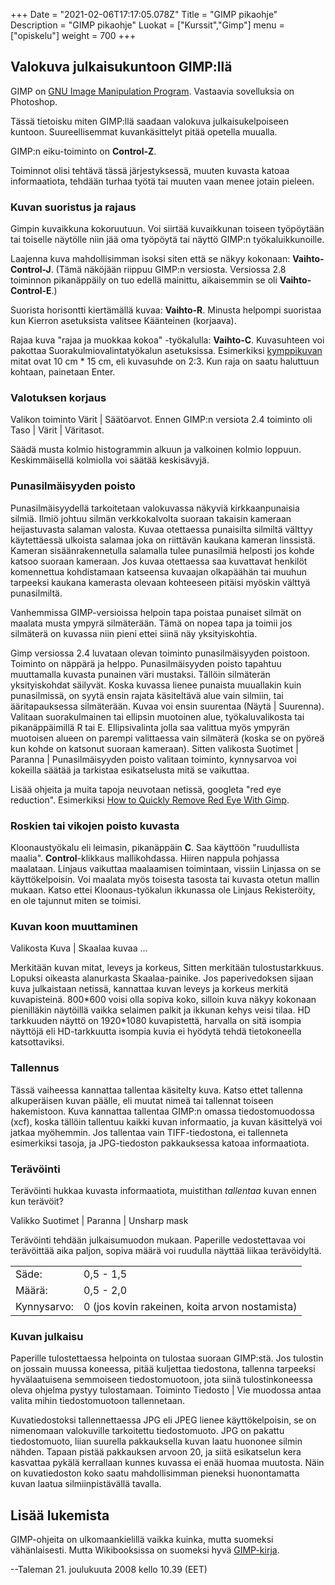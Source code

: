 +++
Date = "2021-02-06T17:17:05.078Z"
Title = "GIMP pikaohje"
Description = "GIMP pikaohje"
Luokat = ["Kurssit","Gimp"]
menu = ["opiskelu"]
weight = 700
+++

Valokuva julkaisukuntoon GIMP:llä
---------------------------------

GIMP on [GNU Image Manipulation Program](http://gimp.org/). Vastaavia
sovelluksia on Photoshop.

Tässä tietoisku miten GIMP:llä saadaan valokuva julkaisukelpoiseen
kuntoon. Suureellisemmat kuvankäsittelyt pitää opetella muualla.

GIMP:n eiku-toiminto on **Control-Z**.

Toiminnot olisi tehtävä tässä järjestyksessä, muuten kuvasta katoaa
informaatiota, tehdään turhaa työtä tai muuten vaan menee jotain
pieleen.

### Kuvan suoristus ja rajaus

Gimpin kuvaikkuna kokoruutuun. Voi siirtää kuvaikkunan toiseen
työpöytään tai toiselle näytölle niin jää oma työpöytä tai näyttö GIMP:n
työkaluikkunoille.

Laajenna kuva mahdollisimman isoksi siten että se näkyy kokonaan:
**Vaihto-Control-J**. (Tämä näköjään riippuu GIMP:n versiosta. Versiossa
2.8 toiminnon pikanäppäily on tuo edellä mainittu, aikaisemmin se oli
**Vaihto-Control-E**.)

Suorista horisontti kiertämällä kuvaa: **Vaihto-R**. Minusta helpompi
suoristaa kun Kierron asetuksista valitsee Käänteinen (korjaava).

Rajaa kuva "rajaa ja muokkaa kokoa" -työkalulla: **Vaihto-C**.
Kuvasuhteen voi pakottaa Suorakulmiovalintatyökalun asetuksissa.
Esimerkiksi [kymppikuvan](http://fi.wikipedia.org/wiki/Kinofilmi) mitat
ovat 10 cm \* 15 cm, eli kuvasuhde on 2:3. Kun raja on saatu haluttuun
kohtaan, painetaan Enter.

### Valotuksen korjaus

Valikon toiminto Värit | Säätöarvot. Ennen GIMP:n versiota 2.4 toiminto
oli Taso | Värit | Väritasot.

Säädä musta kolmio histogrammin alkuun ja valkoinen kolmio loppuun.
Keskimmäisellä kolmiolla voi säätää keskisävyjä.

### Punasilmäisyyden poisto

Punasilmäisyydellä tarkoitetaan valokuvassa näkyviä kirkkaanpunaisia
silmiä. Ilmiö johtuu silmän verkkokalvolta suoraan takaisin kameraan
heijastuvasta salaman valosta. Kuvaa otettaessa punaisilta silmiltä
välttyy käytettäessä ulkoista salamaa joka on riittävän kaukana kameran
linssistä. Kameran sisäänrakennetulla salamalla tulee punasilmiä
helposti jos kohde katsoo suoraan kameraan. Jos kuvaa otettaessa saa
kuvattavat henkilöt komennettua kohdistamaan katseensa kuvaajan
olkapäähän tai muuhun tarpeeksi kaukana kamerasta olevaan kohteeseen
pitäisi myöskin välttyä punasilmiltä.

Vanhemmissa GIMP-versioissa helpoin tapa poistaa punaiset silmät on
maalata musta ympyrä silmäterään. Tämä on nopea tapa ja toimii jos
silmäterä on kuvassa niin pieni ettei siinä näy yksityiskohtia.

Gimp versiossa 2.4 luvataan olevan toiminto punasilmäisyyden poistoon.
Toiminto on näppärä ja helppo. Punasilmäisyyden poisto tapahtuu
muuttamalla kuvasta punainen väri mustaksi. Tällöin silmäterän
yksityiskohdat säilyvät. Koska kuvassa lienee punaista muuallakin kuin
punasilmissä, on syytä ensin rajata käsiteltävä alue vain silmiin, tai
ääritapauksessa silmäterään. Kuvaa voi ensin suurentaa (Näytä |
Suurenna). Valitaan suorakulmainen tai ellipsin muotoinen alue,
työkaluvalikosta tai pikanäppäimillä R tai E. Ellipsivalinta jolla saa
valittua myös ympyrän muotoisen alueen on parempi valittaessa vain
silmäterä (koska se on pyöreä kun kohde on katsonut suoraan kameraan).
Sitten valikosta Suotimet | Paranna | Punasilmäisyyden poisto valitaan
toiminto, kynnysarvoa voi kokeilla säätää ja tarkistaa esikatselusta
mitä se vaikuttaa.

Lisää ohjeita ja muita tapoja neuvotaan netissä, googleta "red eye
reduction". Esimerkiksi [How to Quickly Remove Red Eye With
Gimp](http://www.wikihow.com/Quickly-Remove-Red-Eye-With-Gimp).

### Roskien tai vikojen poisto kuvasta

Kloonaustyökalu eli leimasin, pikanäppäin **C**. Saa käyttöön
"ruudullista maalia". **Control**-klikkaus mallikohdassa. Hiiren nappula
pohjassa maalataan. Linjaus vaikuttaa maalaamisen toimintaan, vissiin
Linjassa on se käyttökelpoisin. Voi maalata myös toisesta tasosta tai
kuvasta otetun mallin mukaan. Katso ettei Kloonaus-työkalun ikkunassa
ole Linjaus Rekisteröity, en ole tajunnut miten se toimisi.

### Kuvan koon muuttaminen

Valikosta Kuva | Skaalaa kuvaa ...

Merkitään kuvan mitat, leveys ja korkeus, Sitten merkitään
tulostustarkkuus. Lopuksi oikeasta alanurkasta Skaalaa-painike. Jos
paperivedoksen sijaan kuva julkaistaan netissä, kannattaa kuvan leveys
ja korkeus merkitä kuvapisteinä. 800\*600 voisi olla sopiva koko,
silloin kuva näkyy kokonaan pienilläkin näytöillä vaikka selaimen palkit
ja ikkunan kehys veisi tilaa. HD tarkkuuden näyttö on 1920\*1080
kuvapistettä, harvalla on sitä isompia näyttöjä eli HD-tarkkuutta
isompia kuvia ei hyödytä tehdä tietokoneella katsottaviksi.

### Tallennus

Tässä vaiheessa kannattaa tallentaa käsitelty kuva. Katso ettet tallenna
alkuperäisen kuvan päälle, eli muutat nimeä tai tallennat toiseen
hakemistoon. Kuva kannattaa tallentaa GIMP:n omassa tiedostomuodossa
(xcf), koska tällöin tallentuu kaikki kuvan informaatio, ja kuvan
käsittelyä voi jatkaa myöhemmin. Jos tallentaa vain TIFF-tiedostona, ei
tallenneta esimerkiksi tasoja, ja JPG-tiedoston pakkauksessa katoaa
informaatiota.

### Terävöinti

Terävöinti hukkaa kuvasta informaatiota, muistithan *tallentaa* kuvan
ennen kun terävöit?

Valikko Suotimet | Paranna | Unsharp mask

Terävöinti tehdään julkaisumuodon mukaan. Paperille vedostettavaa voi
terävöittää aika paljon, sopiva määrä voi ruudulla näyttää liikaa
terävöidyltä.

|             |                                                |
|-------------|------------------------------------------------|
| Säde:       | 0,5 - 1,5                                      |
| Määrä:      | 0,5 - 2,0                                      |
| Kynnysarvo: | 0 (jos kovin rakeinen, koita arvon nostamista) |

### Kuvan julkaisu

Paperille tulostettaessa helpointa on tulostaa suoraan GIMP:stä. Jos
tulostin on jossain muussa koneessa, pitää kuljettaa tiedostona,
tallenna tarpeeksi hyvälaatuisena semmoiseen tiedostomuotoon, jota siinä
tulostinkoneessa oleva ohjelma pystyy tulostamaan. Toiminto Tiedosto |
Vie muodossa antaa valita mihin tiedostomuotoon tallennetaan.

Kuvatiedostoksi tallennettaessa JPG eli JPEG lienee käyttökelpoisin, se
on nimenomaan valokuville tarkoitettu tiedostomuoto. JPG on pakattu
tiedostomuoto, liian suurella pakkauksella kuvan laatu huononee silmin
nähden. Tapaan pistää pakkauksen arvoon 20, ja siitä esikatselun kera
kasvattaa pykälä kerrallaan kunnes kuvassa ei enää huomaa muutosta. Näin
on kuvatiedoston koko saatu mahdollisimman pieneksi huonontamatta kuvan
laatua silmiinpistävällä tavalla.

Lisää lukemista
---------------

GIMP-ohjeita on ulkomaankielillä vaikka kuinka, mutta suomeksi
vähänlaisesti. Mutta Wikibooksissa on suomeksi hyvä
[GIMP-kirja](http://fi.wikibooks.org/wiki/GIMP).

--Taleman 21. joulukuuta 2008 kello 10.39 (EET)
